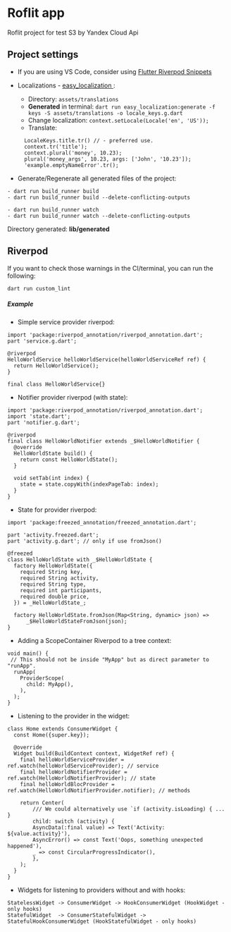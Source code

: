 # Roflit app

Roflit project for test S3 by Yandex Cloud Api

## Project settings

- If you are using VS Code, consider using [Flutter Riverpod Snippets](https://riverpod.dev/assets/images/greetingProvider-47179931ef18184e7ab68f4e701ca916.gif)
- Localizations - [easy_localization ](https://pub.dev/packages/easy_localization/example):
  - Directory: ```assets/translations```
  - **Generated** in terminal: ```dart run easy_localization:generate -f keys -S assets/translations -o locale_keys.g.dart```
  - Change localization: ```context.setLocale(Locale('en', 'US'));```
  - Translate: 
  ```
    LocaleKeys.title.tr() // - preferred use. 
    context.tr('title');
    context.plural('money', 10.23);
    plural('money_args', 10.23, args: ['John', '10.23']);
    'example.emptyNameError'.tr();
  ```

 - Generate/Regenerate all generated files of the project:
```
- dart run build_runner build 
- dart run build_runner build --delete-conflicting-outputs

- dart run build_runner watch
- dart run build_runner watch --delete-conflicting-outputs
```
Directory generated: **lib/generated**
## Riverpod

If you want to check those warnings in the CI/terminal, you can run the following:

```
dart run custom_lint
```

##### Example

- Simple service provider riverpod:

```
import 'package:riverpod_annotation/riverpod_annotation.dart';
part 'service.g.dart';

@riverpod
HelloWorldService helloWorldService(helloWorldServiceRef ref) {
  return HelloWorldService();
}

final class HelloWorldService{}
```

- Notifier provider riverpod (with state):

```
import 'package:riverpod_annotation/riverpod_annotation.dart';
import 'state.dart';
part 'notifier.g.dart';

@riverpod
final class HelloWorldNotifier extends _$HelloWorldNotifier {
  @override
  HelloWorldState build() {
    return const HelloWorldState();
  }

  void setTab(int index) {
    state = state.copyWith(indexPageTab: index);
  }
}
```

- State for provider riverpod:

```
import 'package:freezed_annotation/freezed_annotation.dart';

part 'activity.freezed.dart';
part 'activity.g.dart'; // only if use fromJson()

@freezed
class HelloWorldState with _$HelloWorldState {
  factory HelloWorldState({
    required String key,
    required String activity,
    required String type,
    required int participants,
    required double price,
  }) = _HelloWorldState_;

  factory HelloWorldState.fromJson(Map<String, dynamic> json) =>
      _$HelloWorldStateFromJson(json);
}
```

- Adding a ScopeContainer Riverpod to a tree context:

```
void main() {
 // This should not be inside "MyApp" but as direct parameter to "runApp".
  runApp(
    ProviderScope(
      child: MyApp(),
    ),
  );
}
```

- Listening to the provider in the widget:

```
class Home extends ConsumerWidget {
  const Home({super.key});

  @override
  Widget build(BuildContext context, WidgetRef ref) {
    final helloWorldServiceProvider = ref.watch(helloWorldServiceProvider); // service
    final helloWorldNotifierProvider = ref.watch(HelloWorldNotifierProvider); // state
    final helloWorldBlocProvider = ref.watch(HelloWorldNotifierProvider.notifier); // methods

    return Center(
        /// We could alternatively use `if (activity.isLoading) { ... }
        child: switch (activity) {
        AsyncData(:final value) => Text('Activity: ${value.activity}'),
        AsyncError() => const Text('Oops, something unexpected happened'),
        _ => const CircularProgressIndicator(),
        },
    );
  }
}
```

- Widgets for listening to providers without and with hooks:
```
StatelessWidget -> ConsumerWidget -> HookConsumerWidget (HookWidget - only hooks)
StatefulWidget  -> ConsumerStatefulWidget -> StatefulHookConsumerWidget (HookStatefulWidget - only hooks) 
```



